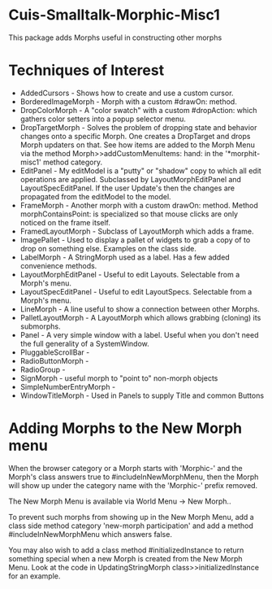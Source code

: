 Cuis-Smalltalk-Morphic-Misc1
============================

This package adds Morphs useful in constructing other morphs

# Techniques of Interest
- AddedCursors - 
Shows how to create and use a custom cursor.
- BorderedImageMorph - 
Morph with a custom #drawOn: method.
- DropColorMorph - 
A "color swatch" with a custom #dropAction: which gathers color setters into a popup selector menu.
- DropTargetMorph - 
Solves the problem of dropping state and behavior changes onto a specific Morph.  One creates a DropTarget and drops Morph updaters on that.  See how items are added to the Morph Menu via the method Morph>>addCustomMenuItems: hand: in the '*morphit-misc1' method category.
- EditPanel - My editModel is a "putty" or "shadow" copy to which all edit operations are applied.  Subclassed by LayoutMorphEditPanel and LayoutSpecEditPanel. 
If the user Update's then the changes are propagated from the editModel to the model.
- FrameMorph - 
Another morph with a custom drawOn: method.  Method morphContainsPoint: is specialized so that mouse clicks are only noticed on the frame itself.
- FramedLayoutMorph - 
Subclass of LayoutMorph which adds a frame.
- ImagePallet -
Used to display a pallet of widgets to grab a copy of to drop on something else.  Examples on the class side.
- LabelMorph - 
A StringMorph used as a label.  Has a few added convenience methods.
- LayoutMorphEditPanel - Useful to edit Layouts.  Selectable from a Morph's menu.
- LayoutSpecEditPanel - Useful to edit LayoutSpecs.  Selectable from a Morph's menu.
- LineMorph - 
A line useful to show a connection between other Morphs.
- PalletLayoutMorph - 
A LayoutMorph which allows grabbing (cloning) its submorphs.
- Panel - 
A very simple window with a label.  Useful when you don't need the full generality of a SystemWindow.
- PluggableScrollBar - 
- RadioButtonMorph - 
- RadioGroup - 
- SignMorph - useful morph to "point to" non-morph objects
- SimpleNumberEntryMorph - 
- WindowTitleMorph - Used in Panels to supply Title and common Buttons
 
# Adding Morphs to the New Morph menu

When the browser category or a Morph starts with 'Morphic-' and the Morph's class answers true to #includeInNewMorphMenu, then the Morph will show up under the category name with the 'Morphic-' prefix removed.  

The New Morph Menu is available via World Menu -> New Morph..

To prevent such morphs from showing up in the New Morph Menu, add a class side method category 'new-morph participation' and add a method #includeInNewMorphMenu which answers false.

You may also wish to add a class method #initializedInstance to return something special when a new Morph is created from the New Morph Menu.  Look at the code in UpdatingStringMorph class>>initializedInstance for an example.

